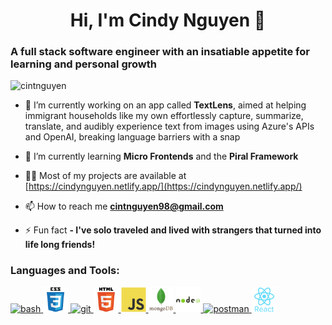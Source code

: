 <h1 align="center">Hi, I'm Cindy Nguyen 👋</h1>
<h3 align="left">A full stack software engineer with an insatiable appetite for learning and personal growth</h3>

<p align="left"> <img src="https://komarev.com/ghpvc/?username=cintnguyen&label=Profile%20views&color=0e75b6&style=flat" alt="cintnguyen" /> </p>

<!-- <p align="left"> <a href="https://github.com/ryo-ma/github-profile-trophy"><img src="https://github-profile-trophy.vercel.app/?username=cintnguyen" alt="cintnguyen" /></a> </p> -->

- 🔭 I’m currently working on an app called **TextLens**, aimed at helping immigrant households like my own effortlessly capture, summarize, translate, and audibly experience text from images using Azure's APIs and OpenAI, breaking language barriers with a snap

- 🌱 I’m currently learning **Micro Frontends** and the **Piral Framework**

<!-- - 👯 I’m looking to collaborate on **-** -->

<!-- - 🤝 I’m looking for help with **-** -->

- 👨‍💻 Most of my projects are available at [https://cindynguyen.netlify.app/](https://cindynguyen.netlify.app/)

<!-- - 💬 Ask me about **-** -->

- 📫 How to reach me **cintnguyen98@gmail.com**

<!-- - 📄 Know about my experiences [-](-) -->

- ⚡ Fun fact **- I've solo traveled and lived with strangers that turned into life long friends!**

<h3 align="left">Languages and Tools: </h3>
<p align="left"> <a href="https://www.gnu.org/software/bash/" target="_blank" rel="noreferrer"> <img src="https://www.vectorlogo.zone/logos/gnu_bash/gnu_bash-icon.svg" alt="bash" width="40" height="40"/> </a> <a href="https://www.w3schools.com/css/" target="_blank" rel="noreferrer"> <img src="https://raw.githubusercontent.com/devicons/devicon/master/icons/css3/css3-original-wordmark.svg" alt="css3" width="40" height="40"/> </a> <a href="https://git-scm.com/" target="_blank" rel="noreferrer"> <img src="https://www.vectorlogo.zone/logos/git-scm/git-scm-icon.svg" alt="git" width="40" height="40"/> </a> <a href="https://www.w3.org/html/" target="_blank" rel="noreferrer"> <img src="https://raw.githubusercontent.com/devicons/devicon/master/icons/html5/html5-original-wordmark.svg" alt="html5" width="40" height="40"/> </a> <a href="https://developer.mozilla.org/en-US/docs/Web/JavaScript" target="_blank" rel="noreferrer"> <img src="https://raw.githubusercontent.com/devicons/devicon/master/icons/javascript/javascript-original.svg" alt="javascript" width="40" height="40"/> </a> <a href="https://www.mongodb.com/" target="_blank" rel="noreferrer"> <img src="https://raw.githubusercontent.com/devicons/devicon/master/icons/mongodb/mongodb-original-wordmark.svg" alt="mongodb" width="40" height="40"/> </a> <a href="https://nodejs.org" target="_blank" rel="noreferrer"> <img src="https://raw.githubusercontent.com/devicons/devicon/master/icons/nodejs/nodejs-original-wordmark.svg" alt="nodejs" width="40" height="40"/> </a> <a href="https://postman.com" target="_blank" rel="noreferrer"> <img src="https://www.vectorlogo.zone/logos/getpostman/getpostman-icon.svg" alt="postman" width="40" height="40"/> </a> <a href="https://reactjs.org/" target="_blank" rel="noreferrer"> <img src="https://raw.githubusercontent.com/devicons/devicon/master/icons/react/react-original-wordmark.svg" alt="react" width="40" height="40"/> </a></p>

<!-- <p>&nbsp;<img align="center" src="https://github-readme-stats.vercel.app/api?username=cintnguyen&show_icons=true&locale=en" alt="cintnguyen" /></p> -->

<!-- <p><img align="center" src="https://github-readme-streak-stats.herokuapp.com/?user=cintnguyen&" alt="cintnguyen" /></p> -->


<!--
### Hi there 👋
**cintnguyen/cintnguyen** is a ✨ _special_ ✨ repository because its `README.md` (this file) appears on your GitHub profile.

Here are some ideas to get you started:

- 🔭 I’m currently working on ...
- 🌱 I’m currently learning ...
- 👯 I’m looking to collaborate on ...
- 🤔 I’m looking for help with ...
- 💬 Ask me about ...
- 📫 How to reach me: ...
- 😄 Pronouns: ...
- ⚡ Fun fact: ...
-->
